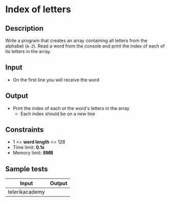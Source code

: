 # Index of letters

## Description
Write a program that creates an array containing all letters from the alphabet (`A-Z`).
Read a word from the console and print the index of each of its letters in the array.

## Input
- On the first line you will receive the word

## Output
- Print the index of each ot the word's letters in the array
  - Each index should be on a new line

## Constraints
- 1 <= **word length** <= 128
- Time limit: **0.1s**
- Memory limit: **8MB**

## Sample tests

| Input          | Output |
|:--------------:|:------:|
| telerikacademy |        |

